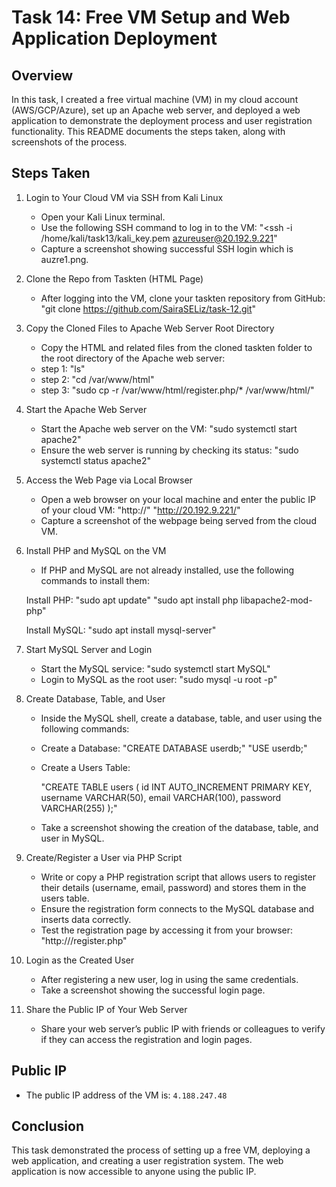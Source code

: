 # Task 14: Free VM Setup and Web Application Deployment

## Overview

In this task, I created a free virtual machine (VM) in my cloud account (AWS/GCP/Azure), set up an Apache web server, and deployed a web application to demonstrate the deployment process and user registration functionality. This README documents the steps taken, along with screenshots of the process.

## Steps Taken

1. Login to Your Cloud VM via SSH from Kali Linux
   - Open your Kali Linux terminal.
   - Use the following SSH command to log in to the VM:
     "<ssh -i /home/kali/task13/kali_key.pem azureuser@20.192.9.221"
   -  Capture a screenshot showing successful SSH login which is auzre1.png.

2. Clone the Repo from Taskten (HTML Page)
   - After logging into the VM, clone your taskten repository from GitHub:
     "git clone https://github.com/SairaSELiz/task-12.git"

3. Copy the Cloned Files to Apache Web Server Root Directory
   - Copy the HTML and related files from the cloned taskten folder to the root directory of the Apache web server:
   - step 1: "ls"
   - step 2: "cd /var/www/html"
   - step 3: "sudo cp -r /var/www/html/register.php/* /var/www/html/"

4. Start the Apache Web Server
   - Start the Apache web server on the VM:
     "sudo systemctl start apache2"
   - Ensure the web server is running by checking its status:
     "sudo systemctl status apache2"

5. Access the Web Page via Local Browser
   - Open a web browser on your local machine and enter the public IP of your cloud VM:
     "http://<your-vm-public-ip>"
     "http://20.192.9.221/"
   - Capture a screenshot of the webpage being served from the cloud VM.

6. Install PHP and MySQL on the VM
   - If PHP and MySQL are not already installed, use the following commands to install them:

   Install PHP:
    "sudo apt update"
    "sudo apt install php libapache2-mod-php"
   
   Install MySQL:
    "sudo apt install mysql-server"

7. Start MySQL Server and Login
   - Start the MySQL service:
   "sudo systemctl start MySQL"
   - Login to MySQL as the root user:
   "sudo mysql -u root -p"

8. Create Database, Table, and User
   - Inside the MySQL shell, create a database, table, and user using the following commands:

   - Create a Database:
     "CREATE DATABASE userdb;"
     "USE userdb;"

   - Create a Users Table:

     "CREATE TABLE users (
    id INT AUTO_INCREMENT PRIMARY KEY,
    username VARCHAR(50),
    email VARCHAR(100),
    password VARCHAR(255)
    );"

   - Take a screenshot showing the creation of the database, table, and user in MySQL.

9. Create/Register a User via PHP Script
   - Write or copy a PHP registration script that allows users to register their details (username, email, password) and stores them in the users table.
   - Ensure the registration form connects to the MySQL database and inserts data correctly.
   - Test the registration page by accessing it from your browser:
     "http://<your-vm-public-ip>/register.php"

10. Login as the Created User
    - After registering a new user, log in using the same credentials.
    - Take a screenshot showing the successful login page.

11. Share the Public IP of Your Web Server
    - Share your web server’s public IP with friends or colleagues to verify if they can access the registration and login pages.

## Public IP
- The public IP address of the VM is: `4.188.247.48`

## Conclusion
This task demonstrated the process of setting up a free VM, deploying a web application, and creating a user registration system. The web application is now accessible to anyone using the public IP.
